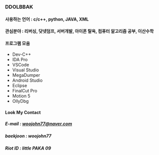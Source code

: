 ### DDOLBBAK

#### 사용하는 언어 : c/c++, python, JAVA, XML

#### 관심분야 : 리버싱, 닷넷덤프, 서버개발, 아이폰 탈옥, 컴퓨터 알고리즘 공부, 이산수학

#### 프로그램 모음

 * Dev-C++
 * IDA Pro
 * VSCode
 * Visual Studio
 * MegaDumper
 * Android Studio
 * Eclipse
 * FinalCut Pro
 * Motion 5
 * OllyDbg

#### Look My Contact

##### E-mail : woojohn77@naver.com

##### baekjoon : woojohn77

##### Riot ID : little PAKA 09
